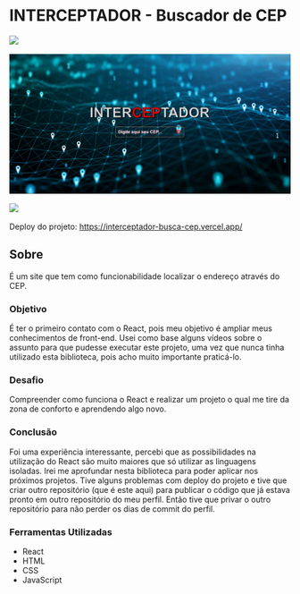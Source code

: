 # INTERCEPTADOR - Buscador de CEP

<img src="http://img.shields.io/static/v1?label=STATUS&message=CONCLUIDO&color=GREEN&style=for-the-badge"/>
</p>

![](./src/img/interceptador.png)

![](./src/img/interceptador2.gif)

Deploy do projeto: <https://interceptador-busca-cep.vercel.app/>

## Sobre

É um site que tem como funcionabilidade localizar o endereço através do CEP.

### Objetivo

É ter o primeiro contato com o React, pois meu objetivo é ampliar meus conhecimentos de front-end. Usei como base alguns vídeos sobre o assunto para que pudesse executar este projeto, uma vez que nunca tinha utilizado esta biblioteca, pois acho muito importante praticá-lo.

### Desafio

Compreender como funciona o React e realizar um projeto o qual me tire da zona de conforto e aprendendo algo novo.

### Conclusão

Foi uma experiência interessante, percebi que as possibilidades na utilização do React são muito maiores que só utilizar as linguagens isoladas. Irei me aprofundar nesta biblioteca para poder aplicar nos próximos projetos. Tive alguns problemas com deploy do projeto e tive que criar outro repositório (que é este aqui) para publicar o código que já estava pronto em outro repositório do meu perfil. Então tive que privar o outro repositório para não perder os dias de commit do perfil.

### Ferramentas Utilizadas

- React
- HTML
- CSS
- JavaScript